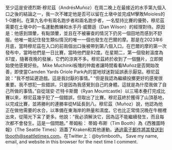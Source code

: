 至少這是安德烈斯·穆尼茲（AndrésMuñoz）在周二晚上在最接近的水手第九個入口之後的結論之一，我一次不確定他是否可以留在土墩中並完成M擊敗Moioles的1-0勝利。在第九名中有兩名跑步者和兩名跑步者，一名堅持比賽的優勢，穆尼茲需要在土墩中的一名運動教練和水手丹·威爾遜（Dan Wilson）的經理對待。原因是：他感到頭暈，有點頭暈，並且在不被審查的情況下扔另一個田地而感到不舒服。他唯一能記住發生類似情況的唯一一個也發生在巴爾的摩。那是在2023年6月底，當時穆尼茲在入口的前兩個出口後被帶到第八個入口。在巴爾的摩的第一次發布中，當時他們是一日比賽，當時他們是82度。在星期二，第一個發射溫度為87度，隨著夜晚的發展，它們的涼爽不多。穆尼茲終於收到了一個鹽片，立即開始使他感覺好些。 Mike Muchinki板塊的仲裁者讓時間看看Muñoz是否開始改善，即使當Camden Yards Oriole Park內的當地球迷對延誤表示厭惡。穆尼茲說：“我不想延遲遊戲。這是我討厭的事情。” “但是我認為繼續投擲更好的感覺很重要。我不想犯一些錯誤，只是因為我感覺到自己的身體。這就是為什麼我做了自己所做的事情。”自從瑞安·芒特卡斯爾（Ryan Mountcastle）以三場本壘打完成比賽以來，穆尼茲幾乎犯了一個錯誤，但取出了比賽。穆尼茲終於獲得了山頂基地，以完成比賽，並將勝利的連勝率從M延長到八。穆尼茲（Muñoz）說，他認為他正在做他需要的水合，以準備在東海岸的熱量和濕度。它也比正常情況晚在牛棚裡出來，從陽光下呆了更多。他說：“我必須解決它，因為這不能繼續發生，而且每次都不會發生。這是一個問題。”
蒂姆船：      蒂姆·布斯（Tim Booth）為《西雅圖時報》（The Seattle Times）涵蓋了Kraken和其他運動。通過電子郵件將其發送到tbooth@seattletimes.com。在Twitter上：@bytimbooth。 Save my name, email, and website in this browser for the next time I comment.